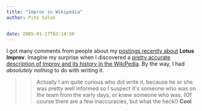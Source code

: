 ```yaml
---
title: "Improv in Wikipedia"
author: Pito Salas


date: 2005-01-17T03:14:58
---
```


I got many comments from people about my [postings
](</weblogs/archives/000524.html>)[recently
about](</weblogs/archives/000522.html>) **Lotus Improv**. Imagine my surprise
when I discovered a [pretty accurate description of Improv and its history in
the WikiPedia](<http://en.wikipedia.org/wiki/Lotus_Improv>). By the way, I had
_absolutely nothing_ to do with writing it.

>>

>> Actually I am quite curious who did write it, because he or she was pretty
well informed so I suspect it's someone who was on the team from the early
days, or knew someone who was. (Of course there are a few inaccuracies, but
what the heck!) **Cool**


